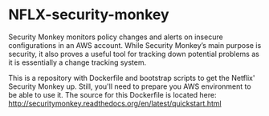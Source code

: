 # NFLX-security-monkey
Security Monkey monitors policy changes and alerts on insecure configurations in an AWS account. While Security Monkey’s main purpose is security, it also proves a useful tool for tracking down potential problems as it is essentially a change tracking system.

This is a repository with Dockerfile and bootstrap scripts to get the Netflix' Security Monkey up.
Still, you'll need to prepare you AWS environment to be able to use it.
The source for this Dockerfile is located here: http://securitymonkey.readthedocs.org/en/latest/quickstart.html
